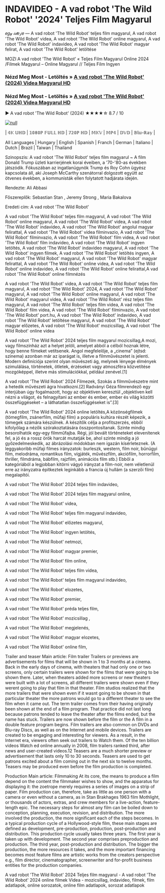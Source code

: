 # INDAVIDEO - A vad robot 'The Wild Robot' '2024' Teljes Film Magyarul
𝑒𝑔𝓎 𝒾𝒹𝑒𝒿𝑒 — A vad robot 'The Wild Robot' teljes film magyarul, A vad robot 'The Wild Robot' videa, A vad robot 'The Wild Robot' online magyarul, A vad robot 'The Wild Robot' indavideo, A vad robot 'The Wild Robot' magyar felirat, A vad robot 'The Wild Robot' letöltése

MOZI A vad robot 'The Wild Robot' « Teljes Film Magyarul Online 2024 /Filmek Magyarul – Online Magyarul // Teljes Film Ingyen

### Nézd Meg Most - Letöltés » [A vad robot 'The Wild Robot' (2024) Videa Magyarul HD](http://love-4k.com/hu/movie/1184918/the-wild-robot.github)

### Nézd Meg Most - Letöltés » [A vad robot 'The Wild Robot' (2024) Videa Magyarul HD](http://love-4k.com/hu/movie/1184918/the-wild-robot.github)

▶️ A vad robot 'The Wild Robot' (2024) ★★★★☆ 8.7 / 10

[![null](https://static.wixstatic.com/media/855a25_043b5abeb4ae4d35ac003198e7fe56ed~mv2.gif)](http://love-4k.com/hu/movie/1184918/the-wild-robot.github)


| 𝟜𝕂 𝕌ℍ𝔻 | 𝟙𝟘𝟠𝟘ℙ 𝔽𝕌𝕃𝕃 ℍ𝔻 | 𝟟𝟚𝟘ℙ ℍ𝔻 | 𝕄𝕂𝕍 | 𝕄ℙ𝟜 | 𝔻𝕍𝔻 | 𝔹𝕝𝕦-ℝ𝕒𝕪 |

All Languages | Hungary | English | Spanish | Franch | German | Italiano | Dutch | Brazil | Taiwan | Thailand

Szinopszis: A vad robot 'The Wild Robot' teljes film magyarul ~ A film Donald Trump üzleti karrierjének korai éveiben, a '70-'80-as években játszódik. Fókuszában az ingatlanügynök Trump és Roy Cohn ügyész kapcsolata áll, aki Joseph McCarthy szenátorral dolgozott együtt az ötvenes években, a kommunisták ellen folytatott hadjárata idején.

Rendezte: Ali Abbasi

Főszereplők: Sebastian Stan , Jeremy Strong , Maria Bakalova

Eredeti cím: A vad robot 'The Wild Robot'

A vad robot 'The Wild Robot' teljes film magyarul, A vad robot 'The Wild Robot' online magyarul, A vad robot 'The Wild Robot' videa, A vad robot 'The Wild Robot' indavideo, A vad robot 'The Wild Robot' angolul magyar felirattal, A vad robot 'The Wild Robot' videa filminvazio, A vad robot 'The Wild Robot' filminvazio, A vad robot 'The Wild Robot' film videa, A vad robot 'The Wild Robot' film indavideo, A vad robot 'The Wild Robot' ingyen letöltés, A vad robot 'The Wild Robot' indavideo magyarul, A vad robot 'The Wild Robot' ingyen filmek, A vad robot 'The Wild Robot' letöltés ingyen, A vad robot 'The Wild Robot' magyarul, A vad robot 'The Wild Robot' magyar felirattal, A vad robot 'The Wild Robot' online videa, A vad robot 'The Wild Robot' online indavideo, A vad robot 'The Wild Robot' online felirattal,A vad robot 'The Wild Robot' online filmnézés

A vad robot 'The Wild Robot' videa, A vad robot 'The Wild Robot' teljes film magyarul, A vad robot 'The Wild Robot' 2024, A vad robot 'The Wild Robot' magyarul, A vad robot 'The Wild Robot' online magyarul, A vad robot 'The Wild Robot' magyarul videa, A vad robot 'The Wild Robot' rész teljes film magyarul, A vad robot 'The Wild Robot' teljes film videa, A vad robot 'The Wild Robot' film videa, A vad robot 'The Wild Robot' filminvazio, A vad robot 'The Wild Robot' port.hu, A vad robot 'The Wild Robot' indavideo, A vad robot 'The Wild Robot' letöltése magyarul, A vad robot 'The Wild Robot' magyar előzetes, A vad robot 'The Wild Robot' mozicsillag, A vad robot 'The Wild Robot' online videa

A vad robot 'The Wild Robot' 2024 teljes film magyarul mozicsillag,A mozi, vagy filmszínház azt a helyet jelöli, amelyet abból a célból hoznak létre, hogy benne filmeket vetítsenek. Angol megfelelője, a „cinema” (ejtsd: szinema) azonban már az iparágat is, illetve a filmművészetet is jelenti. Modern definíciója szerint olyan művészeti ág, melynek lényege élmények szimulálása, történetek, ötletek, érzéseket vagy atmoszféra közvetítése mozgóképpel, illetve más stimulációkkal, például zenével.[1]

A vad robot 'The Wild Robot' 2024 Filmezek, Szokás a filmművészetre mint a hetedik művészeti ágra hivatkozni.[2] Radványi Géza filmrendező egy interjúban úgy fogalmazott, hogy az objektíven keresztül „objektíven kell nézni a világot, és felnagyítani az ember és ember, ember és világ közötti összefüggéseket – a láthatatlan összefüggéseket is”.[3]

A vad robot 'The Wild Robot' 2024 online letöltés,A közönségfilmek (tömegfilm, zsánerfilm, műfaji film) a populáris kultúra részét képezik, a tömegek számára készülnek. A készítők célja a profitszerzés, ebből kifolyólag a nézők szórakoztatására összpontosítanak. Szinte mindig besorolhatók egy-egy filmműfajba. Régi, jól bevált történeteket elevenítenek fel, a jó és a rossz örök harcát mutatják be, ahol szinte mindig a jó győzedelmeskedik, az ábrázolási módokban nem igazán kísérleteznek. (A leggyakoribb műfaji filmes irányzatok: burleszk, western, film noir, bűnügyi film, melodráma, romantikus film, vígjáték, művészfilm, akciófilm, horrorfilm, thriller, filmdráma, bábfilm, rajzfilm, animációs film stb.) Ebből a kategóriából a legjobban kitörni vágyó irányzat a film-noir, nem véletlenül erre az irányzatra építkeztek leginkább a francia új hullám (a szerzői film) megalapítói.

A vad robot 'The Wild Robot' 2024 teljes film indavideo,

A vad robot 'The Wild Robot' 2024 teljes film magyarul online,

A vad robot 'The Wild Robot' videa,

A vad robot 'The Wild Robot' teljes film magyarul indavideo,

A vad robot 'The Wild Robot' előzetes magyarul,

A vad robot 'The Wild Robot' ingyen letöltés,

A vad robot 'The Wild Robot' netmozi,

A vad robot 'The Wild Robot' magyar premier,

A vad robot 'The Wild Robot' film online,

A vad robot 'The Wild Robot' teljes film videa,

A vad robot 'The Wild Robot' teljes film magyarul indavideo,

A vad robot 'The Wild Robot' elozetes,

A vad robot 'The Wild Robot' premier,

A vad robot 'The Wild Robot' préda teljes film,

A vad robot 'The Wild Robot' mozicsillag ,

A vad robot 'The Wild Robot' megjelenés,

A vad robot 'The Wild Robot' magyar elozetes,

A vad robot 'The Wild Robot' online film,

Trailer and teaser Main article: Film trailer Trailers or previews are advertisements for films that will be shown in 1 to 3 months at a cinema. Back in the early days of cinema, with theaters that had only one or two screens, only certain trailers were shown for the films that were going to be shown there. Later, when theaters added more screens or new theaters were built with a lot of screens, all different trailers were shown even if they werent going to play that film in that theater. Film studios realized that the more trailers that were shown even if it wasnt going to be shown in that particular theater the more patrons would go to a different theater to see the film when it came out. The term trailer comes from their having originally been shown at the end of a film program. That practice did not last long because patrons tended to leave the theater after the films ended, but the name has stuck. Trailers are now shown before the film or the A film in a double feature program begins. Film trailers are also common on DVDs and Blu-ray Discs, as well as on the Internet and mobile devices. Trailers are created to be engaging and interesting for viewers. As a result, in the Internet era, viewers often seek out trailers to Watch them. Of the ten billion videos Watch ed online annually in 2008, film trailers ranked third, after news and user-created videos.12 Teasers are a much shorter preview or advertisement that lasts only 10 to 30 seconds. Teasers are used to get patrons excited about a film coming out in the next six to twelve months. Teasers may be produced even before the film production is completed.

Production Main article: Filmmaking At its core, the means to produce a film depend on the content the filmmaker wishes to show, and the apparatus for displaying it: the zoetrope merely requires a series of images on a strip of paper. Film production can, therefore, take as little as one person with a camera or even without a camera, as in Stan Brakhages 1963 film Mothlight, or thousands of actors, extras, and crew members for a live-action, feature-length epic. The necessary steps for almost any film can be boiled down to conception, planning, execution, revision, and distribution. The more involved the production, the more significant each of the steps becomes. In a typical production cycle of a Hollywood-style film, these main stages are defined as development, pre-production, production, post-production and distribution. This production cycle usually takes three years. The first year is taken up with development. The second year comprises preproduction and production. The third year, post-production and distribution. The bigger the production, the more resources it takes, and the more important financing becomes most feature films are artistic works from the creators perspective e.g., film director, cinematographer, screenwriter and for-profit business entities for the production companies.

A vad robot 'The Wild Robot' 2024 Teljes film magyarul - A vad robot 'The Wild Robot' 2024 online filmek Videa - mozicsillag, indavideo, filmek, film adatlapok, online sorozatok, online film adatlapok, sorozat adatlapok
